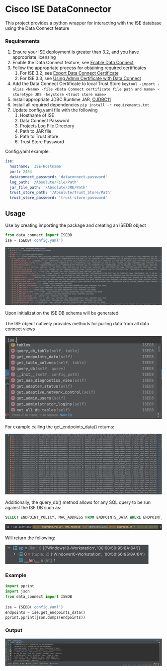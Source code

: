 # Cisco ISE DataConnector

<p>This project provides a python wrapper for interacting with the ISE database using the Data Connect feature</p>

### Requirements
1. Ensure your ISE deployment is greater than 3.2, and you have appropriate licensing
2. Enable the Data Connect feature, see [Enable Data Connect](https://www.cisco.com/c/en/us/td/docs/security/ise/3-2/admin_guide/b_ise_admin_3_2/b_ISE_admin_32_basic_setup.html#Cisco_Task.dita_c3fb73c6-d211-47db-8dd9-cb272d737825)
3. Follow the appropriate process for obtaining required certificates 
   1. For ISE 3.2, see [Export Data Connect Certificate](https://www.cisco.com/c/en/us/td/docs/security/ise/3-2/admin_guide/b_ise_admin_3_2/b_ISE_admin_32_basic_setup.html#Cisco_Task.dita_c3fb73c6-d211-47db-8dd9-cb272d737825)
   2. For ISE 3.3, see [Using Admin Certificate with Data Connect](https://www.cisco.com/c/en/us/td/docs/security/ise/3-3/admin_guide/b_ise_admin_3_3/b_ISE_admin_33_basic_setup.html#Cisco_Task.dita_c3fb73c6-d211-47db-8dd9-cb272d737825)
4. Add the Data Connect Certificate to local Trust Store `keytool -import -alias <Name> -file <Data Connect certificate file path and name> -storetype JKS -keystore <trust store name>`
5. Install appropriate JDBC Runtime JAR, [OJDBC11](https://repo1.maven.org/maven2/com/oracle/database/jdbc/ojdbc11/23.2.0.0/ojdbc11-23.2.0.0.jar)
6. Install all required dependencies `pip install -r requirements.txt`
7. Update config.yaml file with the following
   1. Hostname of ISE
   2. Data Connect Password 
   3. Projects Log File Directory
   4. Path to JAR file
   5. Path to Trust Store
   6. Trust Store Password

Config.yaml example:

```yaml
ise:
  hostname: 'ISE-Hostname'
  port: 2484
  dataconnect_password: 'dataconnect-password'
  log_path: '/Absolute/File/Path'
  jar_file_path: '/Absolute/JRE/Path'
  trust_store_path: '/Absolute/Trust_Store/Path'
  trust_store_password: 'trust-store-password'
```

## Usage

Use by creating importing the package and creating an ISEDB object

```python
from data_connect import ISEDB
ise = ISEDB('config.yaml')
```

![ISE Object](./assets/images/ISE_Object.png)

Upon initialization the ISE DB schema will be generated </br>
</br>
The ISE object natively provides methods for pulling data from all data connect views

![ISE Methods](./assets/images/ISE_Methods.png)

For example calling the get_endpoints_data() returns:

![Query Endpoint](./assets/images/Endpoints.png)

Additionally, the query_db() method allows for any SQL query to be run against the ISE DB such as:

```sql
SELECT ENDPOINT_POLICY, MAC_ADDRESS FROM ENDPOINTS_DATA WHERE ENDPOINT_IP = '192.168.200.50'
```

![Query Endpoint](./assets/images/Query_Endpoint.png)

Will return the following:

![Endpoint Response](./assets/images/EP_Response.png)

### Example

```python
import pprint
import json
from data_connect import ISEDB

ise = ISEDB('config.yaml')
endpoints = ise.get_endpoints_data()
pprint.pprint(json.dumps(endpoints))
```

### Output

![Endpoint JSON](./assets/images/EP_json.png)